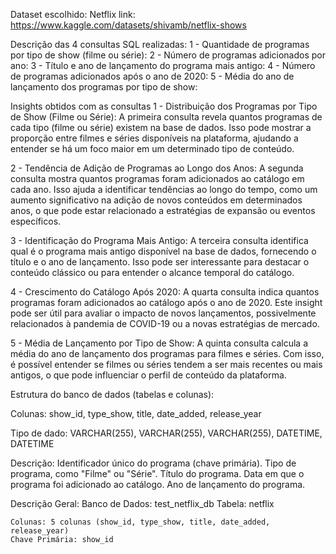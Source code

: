 Dataset escolhido: Netflix 
  link: https://www.kaggle.com/datasets/shivamb/netflix-shows

Descrição das 4 consultas SQL realizadas:
  1 - Quantidade de programas por tipo de show (filme ou série):
  2 - Número de programas adicionados por ano:
  3 - Título e ano de lançamento do programa mais antigo:
  4 - Número de programas adicionados após o ano de 2020:
  5 - Média do ano de lançamento dos programas por tipo de show:

Insights obtidos com as consultas
  1 - Distribuição dos Programas por Tipo de Show (Filme ou Série):
    A primeira consulta revela quantos programas de cada tipo (filme ou série) existem na base de dados. 
    Isso pode mostrar a proporção entre filmes e séries disponíveis na plataforma, ajudando a entender se há 
    um foco maior em um determinado tipo de conteúdo.

2 - Tendência de Adição de Programas ao Longo dos Anos:
  A segunda consulta mostra quantos programas foram adicionados ao catálogo em cada ano.
  Isso ajuda a identificar tendências ao longo do tempo, como um aumento significativo na adição de novos conteúdos em
  determinados anos, o que pode estar relacionado a estratégias de expansão ou eventos específicos.

3 - Identificação do Programa Mais Antigo:
  A terceira consulta identifica qual é o programa mais antigo disponível na base de dados, fornecendo o título e o ano de lançamento. 
  Isso pode ser interessante para destacar o conteúdo clássico ou para entender o alcance temporal do catálogo.

4 - Crescimento do Catálogo Após 2020:
  A quarta consulta indica quantos programas foram adicionados ao catálogo após o ano de 2020. Este insight pode ser útil para avaliar o impacto de novos lançamentos, 
  possivelmente relacionados à pandemia de COVID-19 ou a novas estratégias de mercado.

5 - Média de Lançamento por Tipo de Show:
  A quinta consulta calcula a média do ano de lançamento dos programas para filmes e séries. 
  Com isso, é possível entender se filmes ou séries tendem a ser mais recentes ou mais antigos, o que pode influenciar o perfil de conteúdo da plataforma.

Estrutura do banco de dados (tabelas e colunas):

Colunas: show_id, type_show, title, date_added, release_year

Tipo de dado: VARCHAR(255), VARCHAR(255), VARCHAR(255), DATETIME, DATETIME

Descrição: 
  Identificador único do programa (chave primária).
  Tipo de programa, como "Filme" ou "Série".
  Título do programa.
  Data em que o programa foi adicionado ao catálogo.
  Ano de lançamento do programa.

Descrição Geral:
  Banco de Dados: test_netflix_db
Tabela: netflix

    Colunas: 5 colunas (show_id, type_show, title, date_added, release_year)
    Chave Primária: show_id
